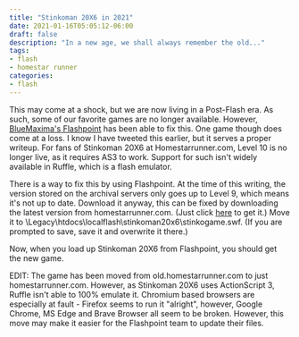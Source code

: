 ```yaml
---
title: "Stinkoman 20X6 in 2021"
date: 2021-01-16T05:05:12-06:00
draft: false
description: "In a new age, we shall always remember the old..."
tags:
- flash
- homestar runner
categories:
- flash
---
```

This may come at a shock, but we are now living in a Post-Flash era. As such, some of our favorite games are no longer available. However, [BlueMaxima's Flashpoint](https://bluemaxima.org/flashpoint/) has been able to fix this. One game though does come at a loss. I know I have tweeted this earlier, but it serves a proper writeup. For fans of Stinkoman 20X6 at Homestarrunner.com, Level 10 is no longer live, as it requires AS3 to work. Support for such isn't widely available in Ruffle, which is a flash emulator.

There is a way to fix this by using Flashpoint. At the time of this writing, the version stored on the archival servers only goes up to Level 9, which means it's not up to date. Download it anyway, this can be fixed by downloading the latest version from homestarrunner.com. (Just click [here](https://homestarrunner.com/media/pages/stinkogame/5c5726aa03-1610907913/stinkogame.swf) to get it.) Move it to <Flashpoint Dir>\Legacy\htdocs\localflash\stinkoman20x6\stinkogame.swf. (If you are prompted to save, save it and overwrite it there.)

Now, when you load up Stinkoman 20X6 from Flashpoint, you should get the new game.

EDIT: The game has been moved from old.homestarrunner.com to just homestarrunner.com. However, as Stinkoman 20X6 uses ActionScript 3, Ruffle isn't able to 100% emulate it. Chromium based browsers are especially at fault - Firefox seems to run it "alright", however, Google Chrome, MS Edge and Brave Browser all seem to be broken. However, this move may make it easier for the Flashpoint team to update their files.
